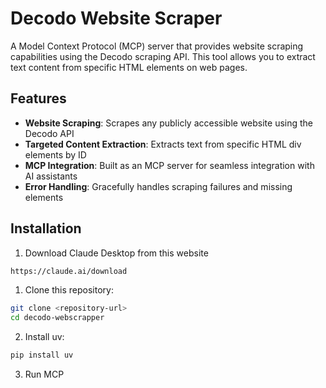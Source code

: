 # Decodo Website Scraper

A Model Context Protocol (MCP) server that provides website scraping capabilities using the Decodo scraping API. This tool allows you to extract text content from specific HTML elements on web pages.

## Features

- **Website Scraping**: Scrapes any publicly accessible website using the Decodo API
- **Targeted Content Extraction**: Extracts text from specific HTML div elements by ID
- **MCP Integration**: Built as an MCP server for seamless integration with AI assistants
- **Error Handling**: Gracefully handles scraping failures and missing elements

## Installation

1. Download Claude Desktop from this website

```bash
https://claude.ai/download
```

1. Clone this repository:

```bash
git clone <repository-url>
cd decodo-webscrapper
```

2. Install uv:

```bash
pip install uv
```

3. Run MCP
